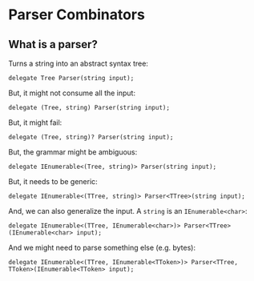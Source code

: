 # Parser Combinators

## What is a parser?

Turns a string into an abstract syntax tree:

```
delegate Tree Parser(string input);
```

But, it might not consume all the input:

```
delegate (Tree, string) Parser(string input);
```

But, it might fail:

```
delegate (Tree, string)? Parser(string input);
```

But, the grammar might be ambiguous:

```
delegate IEnumerable<(Tree, string)> Parser(string input);
```

But, it needs to be generic:

```
delegate IEnumerable<(TTree, string)> Parser<TTree>(string input);
```

And, we can also generalize the input. A `string` is an `IEnumerable<char>`:

```
delegate IEnumerable<(TTree, IEnumerable<char>)> Parser<TTree>(IEnumerable<char> input);
```

And we might need to parse something else (e.g. bytes):

```
delegate IEnumerable<(TTree, IEnumerable<TToken>)> Parser<TTree, TToken>(IEnumerable<TToken> input);
```
